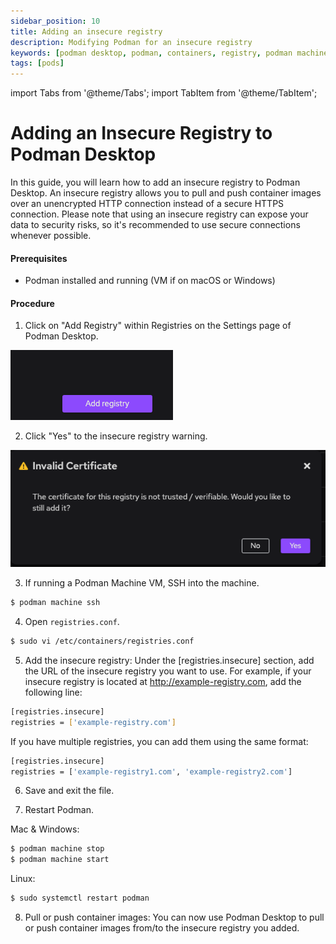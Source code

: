 ```yaml
---
sidebar_position: 10
title: Adding an insecure registry
description: Modifying Podman for an insecure registry
keywords: [podman desktop, podman, containers, registry, podman machine]
tags: [pods]
---
```


import Tabs from '@theme/Tabs';
import TabItem from '@theme/TabItem';

# Adding an Insecure Registry to Podman Desktop

In this guide, you will learn how to add an insecure registry to Podman Desktop. An insecure registry allows you to pull and push container images over an unencrypted HTTP connection instead of a secure HTTPS connection. Please note that using an insecure registry can expose your data to security risks, so it's recommended to use secure connections whenever possible.

#### Prerequisites

- Podman installed and running (VM if on macOS or Windows)

#### Procedure

1. Click on "Add Registry" within Registries on the Settings page of Podman Desktop.

![Podman Desktop Add Registry](img/add-registry.png)

2. Click "Yes" to the insecure registry warning.

![Podman Desktop Registry Warning](img/registry-warning.png)

3. If running a Podman Machine VM, SSH into the machine.

```sh
$ podman machine ssh
```

4. Open `registries.conf`.

```sh
$ sudo vi /etc/containers/registries.conf
```

5. Add the insecure registry: Under the [registries.insecure] section, add the URL of the insecure registry you want to use. For example, if your insecure registry is located at http://example-registry.com, add the following line:

```sh
[registries.insecure]
registries = ['example-registry.com']
```

If you have multiple registries, you can add them using the same format:

```sh
[registries.insecure]
registries = ['example-registry1.com', 'example-registry2.com']
```

6. Save and exit the file.

7. Restart Podman.

Mac & Windows:

```sh
$ podman machine stop
$ podman machine start
```

Linux:

```sh
$ sudo systemctl restart podman
```

8. Pull or push container images: You can now use Podman Desktop to pull or push container images from/to the insecure registry you added.
